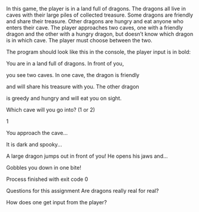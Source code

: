 In this game, the player is in a land full of dragons. The dragons all live in caves with their large piles of collected treasure. Some dragons are friendly and share their treasure. Other dragons are hungry and eat anyone who enters their cave. The player approaches two caves, one with a friendly dragon and the other with a hungry dragon, but doesn’t know which dragon is in which cave. The player must choose between the two.



The program should look like this in the console, the player input is in bold:

You are in a land full of dragons. In front of you,

you see two caves. In one cave, the dragon is friendly

and will share his treasure with you. The other dragon

is greedy and hungry and will eat you on sight.

Which cave will you go into? (1 or 2)



1



You approach the cave...

It is dark and spooky...

A large dragon jumps out in front of you! He opens his jaws and...

Gobbles you down in one bite!



Process finished with exit code 0

Questions for this assignment
Are dragons really real for real?

How does one get input from the player?
